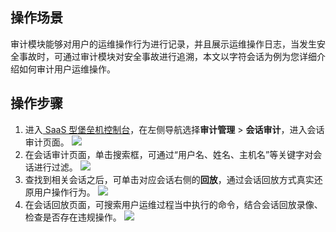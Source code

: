 
## 操作场景
审计模块能够对用户的运维操作行为进行记录，并且展示运维操作日志，当发生安全事故时，可通过审计模块对安全事故进行追溯，本文以字符会话为例为您详细介绍如何审计用户运维操作。



## 操作步骤
1. 进入[ SaaS 型堡垒机控制台](https://console.cloud.tencent.com/bh)，在左侧导航选择**审计管理** > **会话审计**，进入会话审计页面。
![](https://main.qcloudimg.com/raw/f81333f7d834a969d5ad88bc79365c9c.png)
2. 在会话审计页面，单击搜索框，可通过“用户名、姓名、主机名”等关键字对会话进行过滤。
![](https://main.qcloudimg.com/raw/5f3c0f4777ae0057ca78cbd32095fbdf.png)
3. 查找到相关会话之后，可单击对应会话右侧的**回放**，通过会话回放方式真实还原用户操作行为。
![](https://main.qcloudimg.com/raw/0f89fbfe293bbcbebf4e223312bdd948.png)
4. 在会话回放页面，可搜索用户运维过程当中执行的命令，结合会话回放录像、检查是否存在违规操作。
![](https://main.qcloudimg.com/raw/70b5dcabd3a7fd1048ea45abb4640a14.png)
